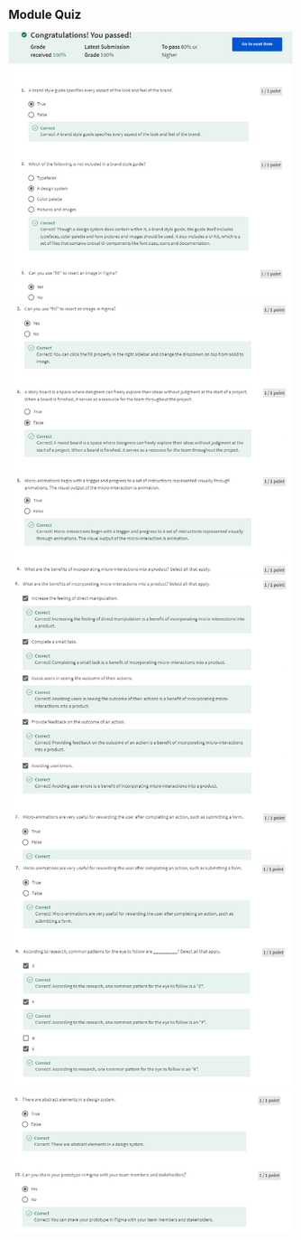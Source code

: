 ## Module Quiz

![](/C7-Principles-of-UX-UI-design/week4/module-quiz/ss1.png)
![](/C7-Principles-of-UX-UI-design/week4/module-quiz/ss2.png)
![](/C7-Principles-of-UX-UI-design/week4/module-quiz/ss3.png)
![](/C7-Principles-of-UX-UI-design/week4/module-quiz/ss4.png)
![](/C7-Principles-of-UX-UI-design/week4/module-quiz/ss5.png)
